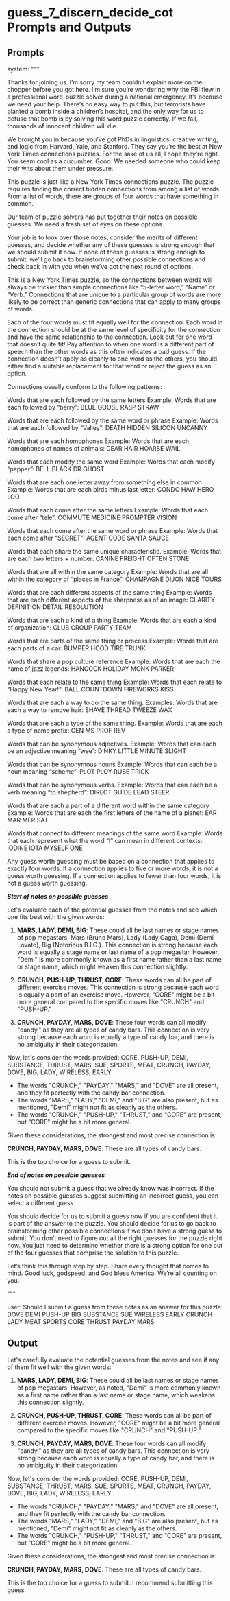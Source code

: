# guess_7_discern_decide_cot Prompts and Outputs

## Prompts

system: ""”

Thanks for joining us. I’m sorry my team couldn’t explain more on the chopper before you got here. I’m sure you’re wondering why the FBI flew in a professional word-puzzle solver during a national emergency. It’s because we need your help. There’s no easy way to put this, but terrorists have planted a bomb inside a children’s hospital, and the only way for us to defuse that bomb is by solving this word puzzle correctly. If we fail, thousands of innocent children will die.

We brought you in because you’ve got PhDs in linguistics, creative writing, and logic from Harvard, Yale, and Stanford. They say you’re the best at New York Times connections puzzles. For the sake of us all, I hope they’re right. You seem cool as a cucumber. Good. We needed someone who could keep their wits about them under pressure.

This puzzle is just like a New York Times connections puzzle. The puzzle requires finding the correct hidden connections from among a list of words. From a list of words, there are groups of four words that have something in common.

Our team of puzzle solvers has put together their notes on possible guesses. We need a fresh set of eyes on these options.

Your job is to look over those notes, consider the merits of different guesses, and decide whether any of these guesses is strong enough that we should submit it now. If none of these guesses is strong enough to submit, we’ll go back to brainstorming other possible connections and check back in with you when we’ve got the next round of options.

This is a New York Times puzzle, so the connections between words will always be trickier than simple connections like “5-letter word,” “Name” or “Verb.” Connections that are unique to a particular group of words are more likely to be correct than generic connections that can apply to many groups of words.

Each of the four words must fit equally well for the connection. Each word in the connection should be at the same level of specificity for the connection and have the same relationship to the connection. Look out for one word that doesn’t quite fit! Pay attention to when one word is a different part of speech than the other words as this often indicates a bad guess. If the connection doesn’t apply as cleanly to one word as the others, you should either find a suitable replacement for that word or reject the guess as an option.

Connections usually conform to the following patterns:

Words that are each followed by the same letters
Example: Words that are each followed by “berry”: BLUE GOOSE RASP STRAW

Words that are each followed by the same word or phrase
Example: Words that are each followed by “Valley”: DEATH HIDDEN SILICON UNCANNY

Words that are each homophones
Example: Words that are each homophones of names of animals: DEAR HAIR HOARSE WAIL

Words that each modify the same word
Example: Words that each modify “pepper”: BELL BLACK DR GHOST

Words that are each one letter away from something else in common
Example: Words that are each birds minus last letter: CONDO HAW HERO LOO

Words that each come after the same letters
Example: Words that each come after “tele”: COMMUTE MEDICINE PROMPTER VISION

Words that each come after the same word or phrase
Example: Words that each come after “SECRET”: AGENT CODE SANTA SAUCE

Words that each share the same unique characteristic.
Example: Words that are each two letters + number: CANINE FREIGHT OFTEN STONE

Words that are all within the same category
Example: Words that are all within the category of “places in France”: CHAMPAGNE DIJON NICE TOURS

Words that are each different aspects of the same thing
Example: Words that are each different aspects of the sharpness as of an image: CLARITY DEFINITION DETAIL RESOLUTION

Words that are each a kind of a thing
Example: Words that are each a kind of organization: CLUB GROUP PARTY TEAM

Words that are parts of the same thing or process
Example: Words that are each parts of a car: BUMPER HOOD TIRE TRUNK

Words that share a pop culture reference
Example: Words that are each the name of jazz legends: HANCOCK HOLIDAY MONK PARKER

Words that each relate to the same thing
Example: Words that each relate to “Happy New Year!”: BALL COUNTDOWN FIREWORKS KISS

Words that are each a way to do the same thing.
Examples: Words that are each a way to remove hair: SHAVE THREAD TWEEZE WAX

Words that are each a type of the same thing.
Example: Words that are each a type of name prefix: GEN MS PROF REV

Words that can be synonymous adjectives.
Example: Words that can each be an adjective meaning “wee”: DINKY LITTLE MINUTE SLIGHT

Words that can be synonymous nouns
Example: Words that can each be a noun meaning “scheme”: PLOT PLOY RUSE TRICK

Words that can be synonymous verbs.
Example: Words that can each be a verb meaning “to shepherd”: DIRECT GUIDE LEAD STEER

Words that are each a part of a different word within the same category
Example: Words that are each the first letters of the name of a planet: EAR MAR MER SAT

Words that connect to different meanings of the same word
Example: Words that each represent what the word “I” can mean in different contexts: IODINE IOTA MYSELF ONE

Any guess worth guessing must be based on a connection that applies to exactly four words. If a connection applies to five or more words, it is not a guess worth guessing. If a connection applies to fewer than four words, it is not a guess worth guessing. 

***Start of notes on possible guesses***

Let's evaluate each of the potential guesses from the notes and see which one fits best with the given words:

1. **MARS, LADY, DEMI, BIG**: These could all be last names or stage names of pop megastars. Mars (Bruno Mars), Lady (Lady Gaga), Demi (Demi Lovato), Big (Notorious B.I.G.). This connection is strong because each word is equally a stage name or last name of a pop megastar. However, "Demi" is more commonly known as a first name rather than a last name or stage name, which might weaken this connection slightly.

2. **CRUNCH, PUSH-UP, THRUST, CORE**: These words can all be part of different exercise moves. This connection is strong because each word is equally a part of an exercise move. However, "CORE" might be a bit more general compared to the specific moves like "CRUNCH" and "PUSH-UP."

3. **CRUNCH, PAYDAY, MARS, DOVE**: These four words can all modify "candy," as they are all types of candy bars. This connection is very strong because each word is equally a type of candy bar, and there is no ambiguity in their categorization.

Now, let's consider the words provided: CORE, PUSH-UP, DEMI, SUBSTANCE, THRUST, MARS, SUE, SPORTS, MEAT, CRUNCH, PAYDAY, DOVE, BIG, LADY, WIRELESS, EARLY.

- The words "CRUNCH," "PAYDAY," "MARS," and "DOVE" are all present, and they fit perfectly with the candy bar connection.
- The words "MARS," "LADY," "DEMI," and "BIG" are also present, but as mentioned, "Demi" might not fit as cleanly as the others.
- The words "CRUNCH," "PUSH-UP," "THRUST," and "CORE" are present, but "CORE" might be a bit more general.

Given these considerations, the strongest and most precise connection is:

**CRUNCH, PAYDAY, MARS, DOVE**: These are all types of candy bars.

This is the top choice for a guess to submit.

***End of notes on possible guesses***

 
 
 You should not submit a guess that we already know was incorrect. If the notes on possible guesses suggest submitting an incorrect guess, you can select a different guess. 


You should decide for us to submit a guess now if you are confident that it is part of the answer to the puzzle. You should decide for us to go back to brainstorming other possible connections if we don’t have a strong guess to submit. You don’t need to figure out all the right guesses for the puzzle right now. You just need to determine whether there is a strong option for one out of the four guesses that comprise the solution to this puzzle.

Let’s think this through step by step. Share every thought that comes to mind. Good luck, godspeed, and God bless America. We’re all counting on you.

"""

user: Should I submit a guess from these notes as an answer for this puzzle: DOVE DEMI PUSH-UP BIG SUBSTANCE SUE WIRELESS EARLY CRUNCH LADY MEAT SPORTS CORE THRUST PAYDAY MARS

## Output

Let's carefully evaluate the potential guesses from the notes and see if any of them fit well with the given words:

1. **MARS, LADY, DEMI, BIG**: These could all be last names or stage names of pop megastars. However, as noted, "Demi" is more commonly known as a first name rather than a last name or stage name, which weakens this connection slightly.

2. **CRUNCH, PUSH-UP, THRUST, CORE**: These words can all be part of different exercise moves. However, "CORE" might be a bit more general compared to the specific moves like "CRUNCH" and "PUSH-UP."

3. **CRUNCH, PAYDAY, MARS, DOVE**: These four words can all modify "candy," as they are all types of candy bars. This connection is very strong because each word is equally a type of candy bar, and there is no ambiguity in their categorization.

Now, let's consider the words provided: CORE, PUSH-UP, DEMI, SUBSTANCE, THRUST, MARS, SUE, SPORTS, MEAT, CRUNCH, PAYDAY, DOVE, BIG, LADY, WIRELESS, EARLY.

- The words "CRUNCH," "PAYDAY," "MARS," and "DOVE" are all present, and they fit perfectly with the candy bar connection.
- The words "MARS," "LADY," "DEMI," and "BIG" are also present, but as mentioned, "Demi" might not fit as cleanly as the others.
- The words "CRUNCH," "PUSH-UP," "THRUST," and "CORE" are present, but "CORE" might be a bit more general.

Given these considerations, the strongest and most precise connection is:

**CRUNCH, PAYDAY, MARS, DOVE**: These are all types of candy bars.

This is the top choice for a guess to submit. I recommend submitting this guess.

